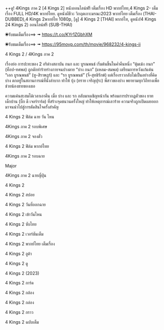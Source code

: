 ++ดู! 4Kings ภาค 2 [4 Kings 2] หนังออนไลน์ฟรี เต็มเรื่อง HD พากย์ไทย,4 Kings 2- เต็มเรื่อง FULL HD/4K พากย์ไทย. ดูหนังผีชีวะ วิกฤตเกาะมรณะ2023 พากย์ไทย เต็มเรื่อง (THAI-DUBBED),4 Kings 2พากย์ไท 1080p, [ดู] 4 Kings 2 [THAI] พากย์ไท, ดูหนัง!4 Kings 24 Kings 2) ออนไลน์ฟรี (SUB-THAI)


◉รับชมเต็มเรื่อง⟹ ➟  https://t.co/KYr1ZGbhXM

◉รับชมเต็มเรื่อง⟹ ➟ https://95movp.com/th/movie/968232/4-kings-ii

4 Kings 2 / 4Kings ภาค 2

เรื่องย่อ
การปะทะของ 2 อริต่างสถาบัน กนก และ บูรณพนธ์ เริ่มต้นขึ้นในค่ำคืนหนึ่ง “ตุ้มเม้ง กนก” (ท็อป-ทศพล) ถูกดักทำร้ายร่างกายจนปางตาย “บ่าง กนก” (แหลม-สมพล) เตรียมการหวังแก้แค้น “เอก บูรณพนธ์” (ทู-สิราษฎร์) และ “รก บูรณพนธ์” (จี๋-สุทธิรักษ์) แต่เรื่องราวกลับไม่เป็นอย่างที่คิด บ่าง ตกอยู่ในสถานการณ์ที่นั่งลำบาก ทำให้ บุ้ง (ทราย เจริญปุระ) พี่สาวของบ่าง พยายามทุกวิถีทางเพื่อช่วยน้องชายของเธอ

ความแค้นสะสมได้เวลาเอาคืน เมื่อ บ่าง และ รก กลับมาเผชิญหน้ากัน พร้อมการปรากฎตัวของ ยาท เด็กบ้าน (บิ๊ก ดี เจอร์ราร์ด) ที่สร้างจุดชนวนครั้งใหญ่ ทำให้เหตุการณ์เลวร้าย ความจริงถูกเปิดเผยออกมาจนนำไปสู่การตัดสินใจครั้งสำคัญ


4 Kings 2 ฟิล์ม  ฉาย วัน ไหน

4Kings ภาค 2 รอบพิเศษ

4Kings ภาค 2 จองตั๋ว

4 Kings 2 ฟิล์ม  พากย์ไทย

4Kings ภาค 2 รอบฉาย

Major

4Kings ภาค 2 ฉายญี่ปุ่น

4 Kings 2

4 Kings 2 สปอย

4 Kings 2 วันที่ออกฉาย

4 Kings 2 เข้าวันไหน

4 Kings 2 ซับไทย

4 Kings 2 เวอร์ชันเต็ม

4 Kings 2 พากย์ไทย เต็มเรื่อง

4 Kings 2 อูต้า

4 Kings 2 ดู

4 Kings 2 (2023)

4 Kings 2 การ์ด

4 Kings 2 กล้อง

4 Kings 2 กล่อง

4 Kings 2 กราว

4 Kings 2 ฉบับเต็ม
